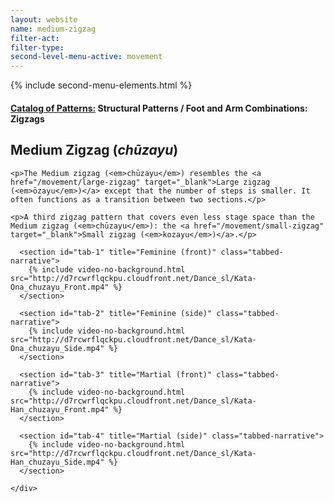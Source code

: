 ```yaml
---
layout: website
name: medium-zigzag
filter-act:
filter-type:
second-level-menu-active: movement
---
```

{% include second-menu-elements.html %}

<main class="page-content">
  <div class="text-container">
    <h4><a href="/movement/">Catalog of Patterns:</a> Structural Patterns / Foot and Arm Combinations: Zigzags</h4>
    <h2>Medium Zigzag (<em>chūzayu</em>)</h2>

    <p>The Medium zigzag (<em>chūzayu</em>) resembles the <a href="/movement/large-zigzag" target="_blank">Large zigzag (<em>ōzayu</em>)</a> except that the number of steps is smaller. It often functions as a transition between two sections.</p>

    <p>A third zigzag pattern that covers even less stage space than the Medium zigzag (<em>chūzayu</em>): the <a href="/movement/small-zigzag" target="_blank">Small zigzag (<em>kozayu</em>)</a>.</p>

  </div>


<div class="tabs-container">
  <div class="tabs-container__links">
    <div class="wrapper">
      <div id="tabs"></div>
    </div>
  </div>
  <div class="tabs-container__content">
    <div class="wrapper">

      <section id="tab-1" title="Feminine (front)" class="tabbed-narrative">
        {% include video-no-background.html src="http://d7rcwrflqckpu.cloudfront.net/Dance_sl/Kata-Ona_chuzayu_Front.mp4" %}
      </section>

      <section id="tab-2" title="Feminine (side)" class="tabbed-narrative">
        {% include video-no-background.html src="http://d7rcwrflqckpu.cloudfront.net/Dance_sl/Kata-Ona_chuzayu_Side.mp4" %}
      </section>

      <section id="tab-3" title="Martial (front)" class="tabbed-narrative">
        {% include video-no-background.html src="http://d7rcwrflqckpu.cloudfront.net/Dance_sl/Kata-Han_chuzayu_Front.mp4" %}
      </section>

      <section id="tab-4" title="Martial (side)" class="tabbed-narrative">
        {% include video-no-background.html src="http://d7rcwrflqckpu.cloudfront.net/Dance_sl/Kata-Han_chuzayu_Side.mp4" %}
      </section>

    </div>
  </div>
</div>
</main>
